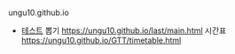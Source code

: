 ungu10.github.io

- [테스트](https://ungu10.github.io/github%20webhosting/test.html)
뽑기 https://ungu10.github.io/last/main.html
시간표 https://ungu10.github.io/GTT/timetable.html

